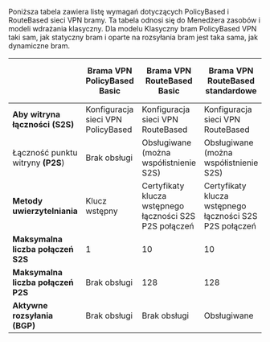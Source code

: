 Poniższa tabela zawiera listę wymagań dotyczących PolicyBased i RouteBased sieci VPN bramy. Ta tabela odnosi się do Menedżera zasobów i modeli wdrażania klasyczny. Dla modelu Klasyczny bram PolicyBased VPN taki sam, jak statyczny bram i oparte na rozsyłania bram jest taka sama, jak dynamiczne bram.


|   | **Brama VPN PolicyBased Basic** | **Brama VPN RouteBased Basic** | **Brama VPN RouteBased standardowe**   | **Brama VPN RouteBased wysokiej wydajności** |
|---|---------------------------------------|---------------------------------------|----------------------------|----------------------------------|
|    **Aby witryna łączności (S2S)**  | Konfiguracja sieci VPN PolicyBased        | Konfiguracja sieci VPN RouteBased  | Konfiguracja sieci VPN RouteBased     | Konfiguracja sieci VPN RouteBased    |
| Łączność punktu witryny **(P2S**)      | Brak obsługi   | Obsługiwane (można współistnienie S2S)  | Obsługiwane (można współistnienie S2S)  | Obsługiwane (można współistnienie S2S) |
| **Metody uwierzytelniania**                 |    Klucz wstępny  | Certyfikaty klucza wstępnego łączności S2S P2S połączeń | Certyfikaty klucza wstępnego łączności S2S P2S połączeń | Certyfikaty klucza wstępnego łączności S2S P2S połączeń |
| **Maksymalna liczba połączeń S2S**       | 1                              | 10                                                                    | 10                                | 30                               |
| **Maksymalna liczba połączeń P2S**       | Brak obsługi                  | 128                                                                   | 128                               | 128                              |
|**Aktywne rozsyłania (BGP)**           | Brak obsługi                  | Brak obsługi                                                         | Obsługiwane                     | Obsługiwane                   |
 
